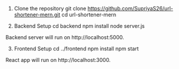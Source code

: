 
1. Clone the repository
git clone https://github.com/SupriyaS26/url-shortener-mern.git
cd url-shortener-mern

2. Backend Setup
cd backend
npm install
node server.js

Backend server will run on http://localhost:5000.

3. Frontend Setup
cd ../frontend
npm install
npm start

React app will run on http://localhost:3000.

